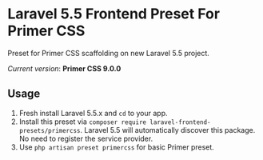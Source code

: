 # Laravel 5.5 Frontend Preset For Primer CSS

Preset for Primer CSS scaffolding on new Laravel 5.5 project.

*Current version*: **Primer CSS 9.0.0**


## Usage
1. Fresh install Laravel 5.5.x and `cd` to your app.
2. Install this preset via `composer require laravel-frontend-presets/primercss`. Laravel 5.5 will automatically discover this package. No need to register the service provider.
3. Use `php artisan preset primercss` for basic Primer preset.
